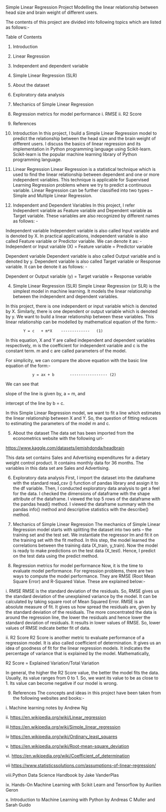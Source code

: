 Simple Linear Regression Project
Modelling the linear relationship between head size and brain weight of different users.
       

The contents of this project are divided into following topics which are listed as follows:-

Table of Contents
1. Introduction
2. Linear Regression
3. Independent and dependent variable
4. Simple Linear Regression (SLR)
5. About the dataset
6. Exploratory data analysis
7. Mechanics of Simple Linear Regression
8. Regression metrics for model performance i. RMSE ii. R2 Score
9. References
       

1. Introduction
In this project, I build a Simple Linear Regression model to predict the relationship between the head size and the brain weight of different users. I discuss the basics of linear regression and its implementation in Python programming language using Scikit-learn. Scikit-learn is the popular machine learning library of Python programming language.

       

2. Linear Regression
Linear Regression is a statistical technique which is used to find the linear relationship between dependent and one or more independent variables. This technique is applicable for Supervised Learning Regression problems where we try to predict a continuous variable. Linear Regression can be further classified into two types – Simple and Multiple Linear Regression.

       

3. Independent and Dependent Variables
In this project, I refer Independent variable as Feature variable and Dependent variable as Target variable. These variables are also recognized by different names as follows: -

Independent variable
Independent variable is also called Input variable and is denoted by X. In practical applications, independent variable is also called Feature variable or Predictor variable. We can denote it as: - Independent or Input variable (X) = Feature variable = Predictor variable

Dependent variable
Dependent variable is also called Output variable and is denoted by y. Dependent variable is also called Target variable or Response variable. It can be denote it as follows: -

Dependent or Output variable (y) = Target variable = Response variable

       

4. Simple Linear Regression (SLR)
Simple Linear Regression (or SLR) is the simplest model in machine learning. It models the linear relationship between the independent and dependent variables.

In this project, there is one independent or input variable which is denoted by X. Similarly, there is one dependent or output variable which is denoted by y. We want to build a linear relationship between these variables. This linear relationship can be modelled by mathematical equation of the form:-

			Y = c   + m*X    -------------   (1)
In this equation, X and Y are called independent and dependent variables respectively, m is the coefficient for independent variable and c is the constant term. m and c are called parameters of the model.

For simplicity, we can compare the above equation with the basic line equation of the form:-

    			y = ax + b       ----------------- (2)
We can see that

slope of the line is given by, a = m, and

intercept of the line by b = c.

In this Simple Linear Regression model, we want to fit a line which estimates the linear relationship between X and Y. So, the question of fitting reduces to estimating the parameters of the model m and c.

5. About the dataset
The data set has been imported from the econometrics website with the following url-

https://www.kaggle.com/datasets/jemishdonda/headbrain

This data set contains Sales and Advertising expenditures for a dietary weight control product. It contains monthly data for 36 months. The variables in this data set are Sales and Advertising.

       

6. Exploratory data analysis
First, I import the dataset into the dataframe with the standard read_csv () function of pandas library and assign it to the df variable. Then, I conducted exploratory data analysis to get a feel for the data. I checked the dimensions of dataframe with the shape attribute of the dataframe. I viewed the top 5 rows of the dataframe with the pandas head() method. I viewed the dataframe summary with the pandas info() method and descriptive statistics with the describe() method.

       

7. Mechanics of Simple Linear Regression
The mechanics of Simple Linear Regression model starts with splitting the dataset into two sets – the training set and the test set. We instantiate the regressor lm and fit it on the training set with the fit method. In this step, the model learned the correlations between the training data (X_train, y_train). Now the model is ready to make predictions on the test data (X_test). Hence, I predict on the test data using the predict method.

       

8. Regression metrics for model performance
Now, it is the time to evaluate model performance. For regression problems, there are two ways to compute the model performance. They are RMSE (Root Mean Square Error) and R-Squared Value. These are explained below:-

i. RMSE
RMSE is the standard deviation of the residuals. So, RMSE gives us the standard deviation of the unexplained variance by the model. It can be calculated by taking square root of Mean Squared Error. RMSE is an absolute measure of fit. It gives us how spread the residuals are, given by the standard deviation of the residuals. The more concentrated the data is around the regression line, the lower the residuals and hence lower the standard deviation of residuals. It results in lower values of RMSE. So, lower values of RMSE indicate better fit of data.

ii. R2 Score
R2 Score is another metric to evaluate performance of a regression model. It is also called coefficient of determination. It gives us an idea of goodness of fit for the linear regression models. It indicates the percentage of variance that is explained by the model. Mathematically,

R2 Score = Explained Variation/Total Variation

In general, the higher the R2 Score value, the better the model fits the data. Usually, its value ranges from 0 to 1. So, we want its value to be as close to 1. Its value can become negative if our model is wrong.

       

9. References
The concepts and ideas in this project have been taken from the following websites and books:-

i. Machine learning notes by Andrew Ng

ii. https://en.wikipedia.org/wiki/Linear_regression

iii.https://en.wikipedia.org/wiki/Simple_linear_regression

iv https://en.wikipedia.org/wiki/Ordinary_least_squares

v. https://en.wikipedia.org/wiki/Root-mean-square_deviation

vi. https://en.wikipedia.org/wiki/Coefficient_of_determination

vii https://www.statisticssolutions.com/assumptions-of-linear-regression/

viii.Python Data Science Handbook by Jake VanderPlas

ix. Hands-On Machine Learning with Scikit Learn and Tensorflow by Aurilien Geron

x. Introduction to Machine Learning with Python by Andreas C Muller and Sarah Guido
